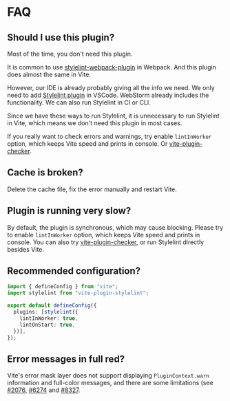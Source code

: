 # FAQ

## Should I use this plugin?

Most of the time, you don't need this plugin.

It is common to use [stylelint-webpack-plugin](https://github.com/webpack-contrib/stylelint-webpack-plugin) in Webpack. And this plugin does almost the same in Vite.

However, our IDE is already probably giving all the info we need. We only need to add [Stylelint plugin](https://marketplace.visualstudio.com/items?itemName=stylelint.vscode-stylelint) in VSCode. WebStorm already includes the functionality. We can also run Stylelint in CI or CLI.

Since we have these ways to run Stylelint, it is unnecessary to run Stylelint in Vite, which means we don't need this plugin in most cases.

If you really want to check errors and warnings, try enable `lintInWorker` option, which keeps Vite speed and prints in console. Or [vite-plugin-checker](https://github.com/fi3ework/vite-plugin-checker).

## Cache is broken?

Delete the cache file, fix the error manually and restart Vite.

## Plugin is running very slow?

By default, the plugin is synchronous, which may cause blocking. Please try to enable `lintInWorker` option, which keeps Vite speed and prints in console. You can also try [vite-plugin-checker](https://github.com/fi3ework/vite-plugin-checker), or run Stylelint directly besides Vite.

## Recommended configuration?

```ts
import { defineConfig } from "vite";
import stylelint from "vite-plugin-stylelint";

export default defineConfig({
  plugins: [stylelint({
    lintInWorker: true,
    lintOnStart: true,
  })],
});

```

## Error messages in full red?

Vite's error mask layer does not support displaying `PluginContext.warn` information and full-color messages, and there are some limitations (see [#2076](https://github.com/vitejs/vite/issues/2076), [#6274](https://github.com/vitejs/vite/pull/6274) and [#8327](https://github.com/vitejs/vite/discussions/8327).
